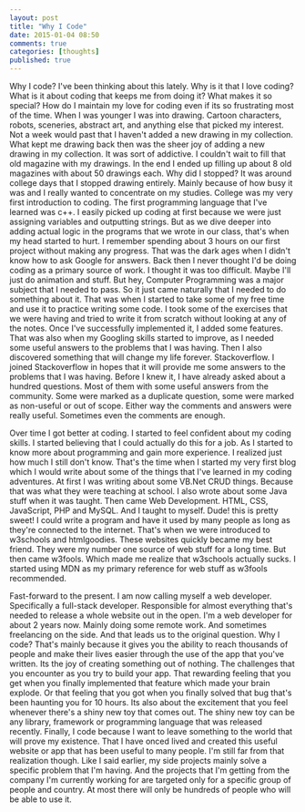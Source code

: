 ```yaml
---
layout: post
title: "Why I Code"
date: 2015-01-04 08:50
comments: true
categories: [thoughts]
published: true
---
```



Why I code? I've been thinking about this lately. Why is it that I love coding? What is it about coding that keeps me from doing it? What makes it so special? How do I maintain my love for coding even if its so frustrating most of the time. When I was younger I was into drawing. Cartoon characters, robots, sceneries, abstract art, and anything else that picked my interest. Not a week would past that I haven't added a new drawing in my collection. What kept me drawing back then was the sheer joy of adding a new drawing in my collection. It was sort of addictive. I couldn't wait to fill that old magazine with my drawings. In the end I ended up filling up about 8 old magazines with about 50 drawings each. Why did I stopped? It was around college days that I stopped drawing entirely. Mainly because of how busy it was and I really wanted to concentrate on my studies. College was my very first introduction to coding. The first programming language that I've learned was c++. I easily picked up coding at first because we were just assigning variables and outputting strings. But as we dive deeper into adding actual logic in the programs that we wrote in our class, that's when my head started to hurt. I remember spending about 3 hours on our first project without making any progress. That was the dark ages when I didn't know how to ask Google for answers. Back then I never thought I'd be doing coding as a primary source of work. I thought it was too difficult. Maybe I'll just do animation and stuff. But hey, Computer Programming was a major subject that I needed to pass. So it just came naturally that I needed to do something about it. That was when I started to take some of my free time and use it to practice writing some code. I took some of the exercises that we were having and tried to write it from scratch without looking at any of the notes. Once I've successfully implemented it, I added some features. That was also when my Googling skills started to improve, as I needed some useful answers to the problems that I was having. Then I also discovered something that will change my life forever. Stackoverflow. I joined Stackoverflow in hopes that it will provide me some answers to the problems that I was having. Before I knew it, I have already asked about a hundred questions. Most of them with some useful answers from the community. Some were marked as a duplicate question, some were marked as non-useful or out of scope. Either way the comments and answers were really useful. Sometimes even the comments are enough.

Over time I got better at coding. I started to feel confident about my coding skills. I started believing that I could actually do this for a job. As I started to know more about programming and gain more experience. I realized just how much I still don't know. That's the time when I started my very first blog which I would write about some of the things that I've learned in my coding adventures. At first I was writing about some VB.Net CRUD things. Because that was what they were teaching at school. I also wrote about some Java stuff when it was taught. Then came Web Development. HTML, CSS, JavaScript, PHP and MySQL. And I taught to myself. Dude! this is pretty sweet! I could write a program and have it used by many people as long as they're connected to the internet. That's when we were introduced to w3schools and htmlgoodies. These websites quickly became my best friend. They were my number one source of web stuff for a long time. But then came w3fools. Which made me realize that w3schools actually sucks. I started using MDN as my primary reference for web stuff as w3fools recommended. 

Fast-forward to the present. I am now calling myself a web developer. Specifically a full-stack developer. Responsible for almost everything that's needed to release a whole website out in the open. I'm a web developer for about 2 years now. Mainly doing some remote work. And sometimes freelancing on the side. And that leads us to the original question. Why I code? That's mainly because it gives you the ability to reach thousands of people and make their lives easier through the use of the app that you've written. Its the joy of creating something out of nothing. The challenges that you encounter as you try to build your app. That rewarding feeling that you get when you finally implemented that feature which made your brain explode. Or that feeling that you got when you finally solved that bug that's been haunting you for 10 hours. Its also about the excitement that you feel whenever there's a shiny new toy that comes out. The shiny new toy can be any library, framework or programming language that was released recently. Finally, I code because I want to leave something to the world that will prove my existence. That I have onced lived and created this useful website or app that has been useful to many people. I'm still far from that realization though. Like I said earlier, my side projects mainly solve a specific problem that I'm having. And the projects that I'm getting from the company I'm currently working for are targeted only for a specific group of people and country. At most there will only be hundreds of people who will be able to use it.

